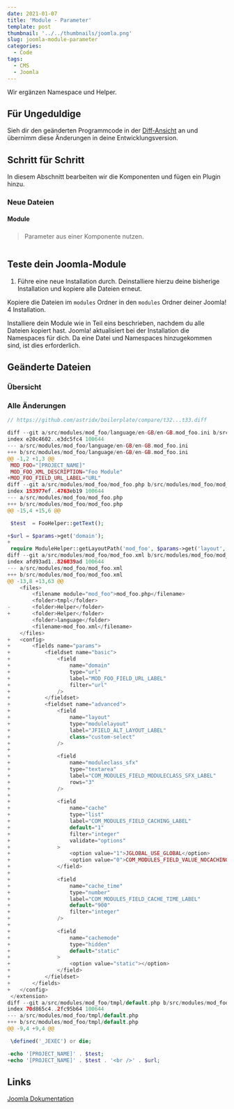 ```yaml
---
date: 2021-01-07
title: 'Module - Parameter'
template: post
thumbnail: '../../thumbnails/joomla.png'
slug: joomla-module-parameter
categories:
  - Code
tags:
  - CMS
  - Joomla
---
```


Wir ergänzen Namespace und Helper.

## Für Ungeduldige

Sieh dir den geänderten Programmcode in der [Diff-Ansicht](https://github.com/astridx/boilerplate/compare/t32...t33) an und übernimm diese Änderungen in deine Entwicklungsversion.

## Schritt für Schritt

In diesem Abschnitt bearbeiten wir die Komponenten und fügen ein Plugin hinzu.

### Neue Dateien

#### Module

##### []()

> Parameter aus einer Komponente nutzen.

```php

```

## Teste dein Joomla-Module

1. Führe eine neue Installation durch. Deinstalliere hierzu deine bisherige Installation und kopiere alle Dateien erneut.

Kopiere die Dateien im `modules` Ordner in den `modules` Ordner deiner Joomla! 4 Installation.

Installiere dein Module wie in Teil eins beschrieben, nachdem du alle Dateien kopiert hast. Joomla! aktualisiert bei der Installation die Namespaces für dich. Da eine Datei und Namespaces hinzugekommen sind, ist dies erforderlich.

## Geänderte Dateien

### Übersicht

### Alle Änderungen

```php {diff}
// https://github.com/astridx/boilerplate/compare/t32...t33.diff

diff --git a/src/modules/mod_foo/language/en-GB/en-GB.mod_foo.ini b/src/modules/mod_foo/language/en-GB/en-GB.mod_foo.ini
index e20c4602..e3dc5fc4 100644
--- a/src/modules/mod_foo/language/en-GB/en-GB.mod_foo.ini
+++ b/src/modules/mod_foo/language/en-GB/en-GB.mod_foo.ini
@@ -1,2 +1,3 @@
 MOD_FOO="[PROJECT_NAME]"
 MOD_FOO_XML_DESCRIPTION="Foo Module"
+MOD_FOO_FIELD_URL_LABEL="URL"
diff --git a/src/modules/mod_foo/mod_foo.php b/src/modules/mod_foo/mod_foo.php
index 153977ef..4763eb19 100644
--- a/src/modules/mod_foo/mod_foo.php
+++ b/src/modules/mod_foo/mod_foo.php
@@ -15,4 +15,6 @@

 $test  = FooHelper::getText();

+$url = $params->get('domain');
+
 require ModuleHelper::getLayoutPath('mod_foo', $params->get('layout', 'default'));
diff --git a/src/modules/mod_foo/mod_foo.xml b/src/modules/mod_foo/mod_foo.xml
index afd93ad1..826039ad 100644
--- a/src/modules/mod_foo/mod_foo.xml
+++ b/src/modules/mod_foo/mod_foo.xml
@@ -13,8 +13,63 @@
 	<files>
 		<filename module="mod_foo">mod_foo.php</filename>
 		<folder>tmpl</folder>
-		<folder>Helper</folder>
+		<folder>Helper</folder>
 		<folder>language</folder>
 		<filename>mod_foo.xml</filename>
 	</files>
+	<config>
+		<fields name="params">
+			<fieldset name="basic">
+				<field
+					name="domain"
+					type="url"
+					label="MOD_FOO_FIELD_URL_LABEL"
+					filter="url"
+				/>
+			</fieldset>
+			<fieldset name="advanced">
+				<field
+					name="layout"
+					type="modulelayout"
+					label="JFIELD_ALT_LAYOUT_LABEL"
+					class="custom-select"
+				/>
+
+				<field
+					name="moduleclass_sfx"
+					type="textarea"
+					label="COM_MODULES_FIELD_MODULECLASS_SFX_LABEL"
+					rows="3"
+				/>
+
+				<field
+					name="cache"
+					type="list"
+					label="COM_MODULES_FIELD_CACHING_LABEL"
+					default="1"
+					filter="integer"
+					validate="options"
+				>
+					<option value="1">JGLOBAL_USE_GLOBAL</option>
+					<option value="0">COM_MODULES_FIELD_VALUE_NOCACHING</option>
+				</field>
+
+				<field
+					name="cache_time"
+					type="number"
+					label="COM_MODULES_FIELD_CACHE_TIME_LABEL"
+					default="900"
+					filter="integer"
+				/>
+
+				<field
+					name="cachemode"
+					type="hidden"
+					default="static"
+				>
+					<option value="static"></option>
+				</field>
+			</fieldset>
+		</fields>
+	</config>
 </extension>
diff --git a/src/modules/mod_foo/tmpl/default.php b/src/modules/mod_foo/tmpl/default.php
index 70d865c4..2fc95b64 100644
--- a/src/modules/mod_foo/tmpl/default.php
+++ b/src/modules/mod_foo/tmpl/default.php
@@ -9,4 +9,4 @@

 \defined('_JEXEC') or die;

-echo '[PROJECT_NAME]' . $test;
+echo '[PROJECT_NAME]' . $test . '<br />' . $url;

```

## Links

[Joomla Dokumentation](https://docs.joomla.org/J4.x:Creating_a_Simple_Module/de)
